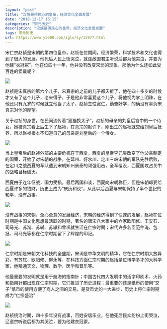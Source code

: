 ```yaml
---
layout: "post"
title: "汉族最得民心的皇帝，经济文化全面发展"
date: "2018-12-17 16:15"
categories: "宋元历史"
description: "汉族最得民心的皇帝，经济文化全面发展"
tags: 宋元历史
url: https://www.y5000.com/zgls/sy/13977.html
---
```






宋仁宗赵祯是宋朝的第四位皇帝，赵祯在位期间，经济繁荣，科学技术和文化也得到了很大的发展。他死后人民上街哭泣，就连敌国君主听说后都为他哭泣，并要为他建“衣冠冢”。他在位四十一年，他并没有改变宋弱的现象，那他为什么还如此受百姓的爱戴呢？

![](https://img.y5000.com/uploads/allimg/170217/8-1F21G42500335.jpg)

赵祯是宋真宗的第六个儿子，宋真宗的之前的儿子都夭折了，他在四十多岁的时候才又有了这个儿子，老来得子，于是他非常喜爱这个儿子，将他视为掌上明珠，在他还只有九岁的时候就立他当了太子，赵祯生性宽仁，勤奋好学，的确没有辜负宋真宗对他的厚望。

关于赵祯的身世，在民间流传着“狸猫换太子”，赵祯的母亲的刘皇后宫中的一个侍女，她被真宗看上后生下了赵祯，在真宗的默许下，刚出生的赵祯就交给刘皇后抚养，所以赵祯根本不知道自己的母亲是刘皇后的一个侍女。

![](https://img.y5000.com/uploads/allimg/170217/8-1F21G42510C5.jpg)

当上皇帝后的赵祯外部的主要危机在于西夏，西夏的皇帝李元昊改变了他父亲制定的国策，开始了对宋朝的战争，在延州、好水川、定川三站宋朝的军队先胜后败，在定川之战西夏的军队遭到宋朝知州景泰的顽强阻击，全军覆没，西夏国攻占关中的战略目标破灭。

西夏由于连年征战，国力受损，最后两国和谈，西夏向宋朝称臣，但是宋朝却要给西夏许多的钱财，历史上成为“庆历和议”，从此以后西夏与宋朝保持了半个世纪的和平，没有战事。

![](https://img.y5000.com/uploads/allimg/170217/8-1F21G42520O7.jpg)

没有战事的宋朝，全心全意的发展经济，宋朝的经济得到了快速的发展，赵祯在位时期是中国文化思想最活跃的时期，著名的唐宋八大家中的六家欧阳修、王安石、司马光、苏洵、苏轼、苏辙和曾巩就生活在仁宗时期；宋代许多名臣范仲淹、包拯、司马光等都在仁宗时期留下了辉煌的印记。

![](https://img.y5000.com/uploads/allimg/170217/8-1F21G42532W2.jpg)

仁宗时期是宋朝文化科技的全盛期，宋词是中华文明的精华，它在仁宗时期大放异彩，有苏轼、欧阳修、柳永等，在科技方面仁宗时期的赵括是位博学多才的大科学家，他精通天文、物理、数学、医学和音乐等。

他最重要的发明就是用于航海的指南针；中国古代四大发明中的活字印刷术、火药和指南针都出现在仁宗时期，它们推进了历史进程；最重要的还是纸币的使用“交子”纸币的使用方便了商人之间的交易，是货币史的一大进步，历史上将仁宗时期成为“仁宗盛治”

![](https://img.y5000.com/uploads/allimg/170217/8-1F21G42540451.jpg)

赵祯统治时期，四十多年没有战事，百姓安居乐业，在他死后民众纷纷上街哭泣，辽道宗听说后都为其哭泣，要为他建衣冠冢。
